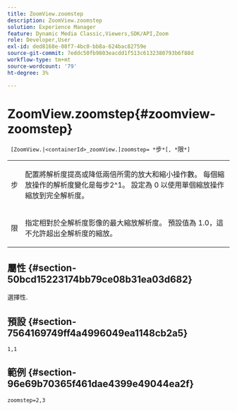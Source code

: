 ```yaml
---
title: ZoomView.zoomstep
description: ZoomView.zoomstep
solution: Experience Manager
feature: Dynamic Media Classic,Viewers,SDK/API,Zoom
role: Developer,User
exl-id: ded8168e-08f7-4bc0-bb8a-624bac82759e
source-git-commit: 7eddc50fb9803eacdd1f513c6132380793b6f88d
workflow-type: tm+mt
source-wordcount: '79'
ht-degree: 3%

---
```


# ZoomView.zoomstep{#zoomview-zoomstep}

` [ZoomView.|<containerId>_zoomView.]zoomstep= *`步`*[, *`限`*]`

<table id="table_1D425B7685D448459CD3FE8D683C813C"> 
 <tbody> 
  <tr> 
   <td colname="col1"> <p> <span class="codeph"> <span class="varname"> 步</span> </span> </p> </td> 
   <td colname="col2"> <p> 配置將解析度提高或降低兩倍所需的放大和縮小操作數。 每個縮放操作的解析度變化是每步2^1。 設定為 <span class="codeph"> 0</span> 以使用單個縮放操作縮放到完全解析度。 </p> </td> 
  </tr> 
  <tr> 
   <td colname="col1"> <p> <span class="codeph"> <span class="varname"> 限</span> </span> </p> </td> 
   <td colname="col2"> <p> 指定相對於全解析度影像的最大縮放解析度。 預設值為 <span class="codeph"> 1.0</span>，這不允許超出全解析度的縮放。 </p> </td> 
  </tr> 
 </tbody> 
</table>

## 屬性 {#section-50bcd15223174bb79ce08b31ea03d682}

選擇性.

## 預設 {#section-7564169749ff4a4996049ea1148cb2a5}

`1,1`

## 範例 {#section-96e69b70365f461dae4399e49044ea2f}

`zoomstep=2,3`

